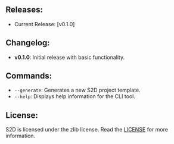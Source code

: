 ## Releases:
- Current Release: [v0.1.0]

## Changelog:
- **v0.1.0**: Initial release with basic functionality.

## Commands:
- `--generate`: Generates a new S2D project template.
- `--help`: Displays help information for the CLI tool.

## License:
S2D is licensed under the zlib license. Read the [LICENSE](https://github.com/FinochioM/S2D_CLI/blob/master/LICENSE) for more information.
